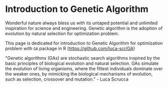 # Introduction to Genetic Algorithm

Wonderful nature always bless us with its untaped potential and unlimited inspiration for science and engineering. Genetic algorithm is the adoption of evolution by natural selection for optimization problem.

This page is dedicated for introduction to Genetic Algorithm for optimization problem with `GA` package in R (https://github.com/luca-scr/GA) 

"Genetic algorithms (GAs) are stochastic search algorithms inspired by the basic principles of biological evolution and natural selection. GAs simulate the evolution of living organisms, where the fittest individuals dominate over the weaker ones, by mimicking the biological mechanisms of evolution, such as selection, crossover and mutation." - Luca Scrucca

